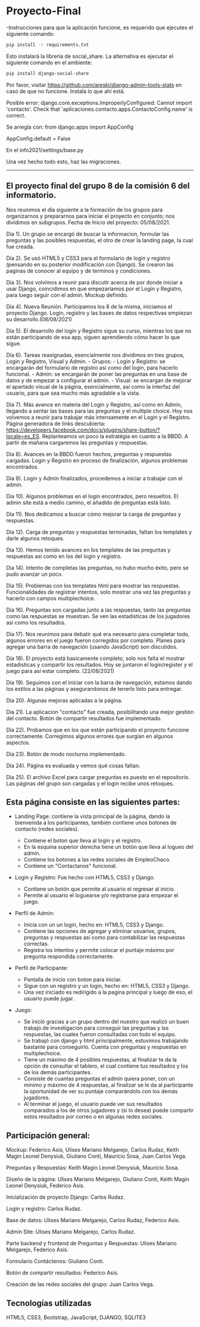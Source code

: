 # Proyecto-Final
-Instrucciones para que la aplicación funcione, es requerido que ejecutes el siguiente comando:
```bash
pip install -r requirements.txt
```
Esto instalará la librería de social_share. La alternativa es ejecutar el siguiente comando en el ambiente:

```bash
pip install django-social-share
```

Por favor, visitar https://github.com/areski/django-admin-tools-stats en caso de que no funcione. Instala lo que ahí está.

Posible error: django.core.exceptions.ImproperlyConfigured: Cannot import 'contacto'. Check that 'aplicaciones.contacto.apps.ContactoConfig.name' is correct.

Se arregla con: from django.apps import AppConfig

AppConfig.default = False

En el info2021/settings/base.py

Una vez hecho todo esto, haz las migraciones.

--------------------------------------------------------------------------------------------------------------------------------------------------------------------
El proyecto final del grupo 8 de la comisión 6 del informatorio.
--------------------------------------
Nos reunimos el día siguiente a la formación de los grupos para organizarnos y prepararnos para iniciar el proyecto en conjunto; nos dividimos en subgrupos.
Fecha de Inicio del proyecto: 05/08/2021.

Día 1). Un grupo se encargó de buscar la informacion, formular las preguntas y las posibles respuestas, el otro de crear la landing page, la cual fue creada.

Día 2). Se usó HTML5 y CSS3 para el formulario de login y registro (pensando en su posterior modificación con Django). Se crearon las paginas de conocer al equipo y de terminos y condiciones.

Día 3). Nos volvímos a reunir para discutir acerca de por donde iniciar a usar Django, coincidimos en que empezaríamos por el Login y Registro, para luego seguir con el admin. Mockup definido.

Día 4). Nueva Reunión. Participamos los 8 de la misma, iniciamos el proyecto Django. Login, registro y las bases de datos respectivas empiezan su desarrollo.(08/08/2021)

Día 5). El desarrollo del login y Registro sigue su curso, mientras los que no están participando de esa app, siguen aprendiendo cómo hacer lo que sigue.

Día 6). Tareas reasignadas, esencialmente nos dividimos en tres grupos, Login y Registro, Visual y Admin. 
       - Grupos: 
              - Login y Registro: se encargarán del formulario de registro así como del login, para hacerlo funcional.
              - Admin: se encargarán de poner las preguntas en una base de datos y de empezar a configurar el admin.
              - Visual: se encargan de mejorar el apartado visual de la página, esencialmente, así como la interfaz del usuario, para que sea mucho más
              agradable a la vista.
              
Día 7). Más avance en materia del Login y Registro, así como en Admin, llegando a sentar las bases para las preguntas y el multiple choice. Hoy nos volvemos a reunir para trabajar más intensamente en el Login y el Registro. Página generadora de links descubierta: https://developers.facebook.com/docs/plugins/share-button/?locale=es_ES. Replanteamos un poco la estratégia en cuanto a la BBDD. A partir de mañana cargaremos las preguntas y respuestas.             

Día 8). Avances en la BBDD fueron hechos, preguntas y respuestas cargadas. Login y Registro en proceso de finalización, algunos problemas encontrados.

Día 9). Login y Admin finalizados, procedemos a iniciar a trabajar con el admin.

Día 10). Algunos problemas en el login encontrados, pero resueltos. El admin site está a medio camino, el añadido de preguntas está listo.

Día 11). Nos dedicamos a buscar cómo mejorar la carga de preguntas y respuestas.

Día 12). Carga de preguntas y respuestas terminadas, faltan los templates y darle algunos retoques.

Día 13). Hemos tenido avances en los templates de las preguntas y respuestas así como en los del login y registro.

Dia 14). Intento de completas las preguntas, no hubo mucho éxito, pero se pudo avanzar un poco.

Día 15). Problemas con los templates html para mostrar las respuestas. Funcionalidades de registrar intentos, solo mostrar una vez las preguntas y hacerlo con campos multiplechoice.

Día 16). Preguntas son cargadas junto a las respuestas, tanto las preguntas como las respuestas se muestran. Se ven las estadísticas de los jugadores así como los resultados.

Día 17). Nos reunimos para debatir qué era necesario para completar todo, algunos errores en el juego fueron corregidos por completo. Planes para agregar una barra de navegación (usando JavaScript) son discutidos. 

Día 18). El proyecto está basicamente completo, solo nos falta el mostrar estadisticas y compartir los resultados. Hoy se juntaron el login/register y el juego para así estar completo. (22/08/2021)

Día 19). Seguimos con el iniciar con la barra de navegación, estamos dando los estilos a las páginas y asegurandonos de tenerlo listo para entregar.

Día 20). Algunas mejoras aplicadas a la página.

Día 21). La aplicacion "contacto" fue creada, posibilitando una mejor gestión del contacto. Botón de compartir resultados fue implementado.

Día 22). Probamos que en los que están participando el proyecto funcione correctamente. Corregimos algunos errores que surgían en algunos aspectos.

Día 23). Botón de modo nocturno implementado.

Día 24). Página es evaluada y vemos qué cosas faltan.

Día 25). El archivo Excel para cargar preguntas es puesto en el repositorio. Las páginas del grupo son cargadas y el login recibe unos retoques.

Esta página consiste en las siguientes partes:
----------------------------
 - Landing Page: contiene la vista principal de la página, dando la bienvenida a los participantes, también contiene unos botones de contacto (redes sociales).
    - Contiene el boton que lleva al login y el registro.
    - En la esquina superior derecha tiene un botón que lleva al logueo del admin.
    - Contiene los botones a las redes sociales de EmpleoChaco.
    - Contiene un "Contactanos" funcional.
    
 - Login y Registro: Fue hecho con HTML5, CSS3 y Django.
    - Contiene un botón que permite al usuario el regresar al inicio. 
    - Permite al usuario el loguearse y/o registrarse para empezar el juego.
     
 - Perfil de Admin:
    -  Inicia con un un login, hecho en: HTML5, CSS3 y Django.
    -  Contiene las opciones de agregar y eliminar usuarios, grupos, preguntas y respuestas así como para contabilizar las respuestas correctas.  
    -  Registra los intentos y permite colocar el puntaje máximo por pregunta respondida correctamente.
    
 - Perfil de Participante:
    - Pantalla de inicio con boton para iniciar.
    - Sigue con un registro y un login, hecho en: HTML5, CSS3 y Django. 
    - Una vez iniciado es redirigido a la pagina principal y luego de eso, el usuario puede jugar. 
 
 - Juego:
    - Se inició gracias a un grupo dentro del nuestro que realizó un buen trabajo de investigación para conseguir las preguntas y las respuestas, las cuales fueron consultadas con todo el equipo. 
    - Se trabajó con django y html principalmente, estuvimos trabajando bastante para conseguirlo. Cuenta con preguntas y respuestas en multiplechoice.
    - Tiene un máximo de 4 posibles respuestas, al finalizar te da la opción de consultar el tablero, el cual contiene tus resultados y los de los demás participantes.
    - Consiste de cuantas preguntas el admin quiera poner, con un mínimo y máximo de 4 respuestas, al finalizar se le da al participante la oportunidad de ver su puntaje comparándolo con los demás jugadores. 
    - Al terminar el juego, el usuario puede ver sus resultados comparados a los de otros jugadores y (si lo desea) puede compartir estos resultados por correo o en algunas redes sociales.


 Participación general:
 ------------------
 Mockup: Federico Asis, Ulises Mariano Melgarejo, Carlos Rudaz, Keith Magin Leonel Denysiuk, Giuliano Conti, Mauricio Sosa, Juan Carlos Vega.
 
 Preguntas y Respuestas: Keith Magin Leonel Denysiuk, Mauricio Sosa.
 
 Diseño de la página: Ulises Mariano Melgarejo, Giuliano Conti, Keith Magin Leonel Denysiuk, Federico Asis.
 
 Inicialización de proyecto Django: Carlos Rudaz.
 
 Login y registro: Carlos Rudaz.
 
 Base de datos: Ulises Mariano Melgarejo, Carlos Rudaz, Federico Asis.
 
 Admin Site: Ulises Mariano Melgarejo, Carlos Rudaz.
 
 Parte backend y frontend de Preguntas y Respuestas: Ulises Mariano Melgarejo, Federico Asis.
 
 Formulario Contáctenos: Giuliano Conti.
 
 Botón de compartir resultados: Federico Asis.
 
 Creación de las redes sociales del grupo: Juan Carlos Vega.
 
 
 Tecnologías utilizadas
 ----------------------
 HTML5, CSS3, Bootstrap, JavaScript, DJANGO, SQLITE3
